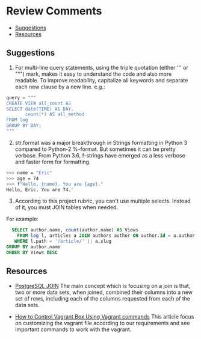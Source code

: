 # Review Comments

- [Suggestions](#suggestions)
- [Resources](#resources)

## Suggestions

1. For multi-line query statements, using the triple quotation (either ''' or """) mark,
   makes it easy to understand the code and also more readable.
   To improve readability, capitalize all keywords and separate each new clause by a new line.
   e.g.:

```python
query = """
CREATE VIEW all_count AS
SELECT date(TIME) AS DAY,
       count(*) AS all_method
FROM log
GROUP BY DAY;
"""
```

2. str.format was a major breakthrough in Strings formatting in Python 3 compared to Python-2 %-format.
   But sometimes it can be pretty verbose.
   From Python 3.6, f-strings have emerged as a less verbose and faster form for formatting.

```sh
>>> name = "Eric"
>>> age = 74
>>> f"Hello, {name}. You are {age}."
Hello, Eric. You are 74.'
```

3. According to this project rubric, you can't use multiple selects. Instead of it, you must JOIN tables when needed.

For example:

```sql
  SELECT author.name, count(author.name) AS Views
    FROM log l, articles a JOIN authors author ON author.id = a.author
   WHERE l.path = '/article/' || a.slug
GROUP BY author.name
ORDER BY Views DESC
```

## Resources

- [PostgreSQL JOIN](https://www.w3resource.com/PostgreSQL/postgresql-join.php)
  The main concept which is focusing on a join is that, two or more data sets, when joined, combined their columns into a new set of rows, including each of the columns requested from each of the data sets.

- [How to Control Vagrant Box Using Vagrant commands](https://www.linuxshelltips.com/basic-vagrant-commands/)
  This article focus on customizing the vagrant file according to our requirements and see important commands to work with the vagrant.

